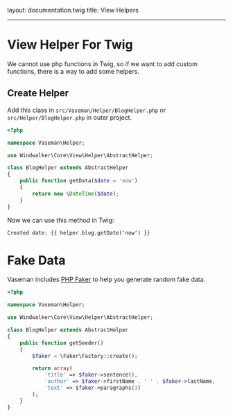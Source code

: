 layout: documentation.twig
title: View Helpers

---

# View Helper For Twig

We cannot use php functions in Twig, so if we want to add custom functions, there is a way to add some helpers.

## Create Helper

Add this class in `src/Vaseman/Helper/BlogHelper.php` or `src/Helper/BlogHelper.php` in outer project.

``` php
<?php

namespace Vaseman\Helper;

use Windwalker\Core\View\Helper\AbstractHelper;

class BlogHelper extends AbstractHelper
{
	public function getData($date = 'now')
	{
		return new \DateTime($date);
	}
}
```

Now we can use this method in Twig:

``` twig
Created date: {{ helper.blog.getDate('now') }}
```

# Fake Data

Vaseman includes [PHP Faker](https://github.com/fzaninotto/Faker) to help you generate random fake data.

``` php
<?php

namespace Vaseman\Helper;

use Windwalker\Core\View\Helper\AbstractHelper;

class BlogHelper extends AbstractHelper
{
	public function getSeeder()
	{
		$faker = \Faker\Factory::create();

		return array(
			'title' => $faker->sentence(),
			'author' => $faker->firstName . ' ' . $faker->lastName,
			'text' => $faker->paragraphs(3)
		);
	}
}
```
